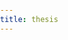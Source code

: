 ```yaml
---
title: thesis
---
```

<html lang="">
<head>
  <meta charset="utf-8">
  <meta name="viewport" content="width=device-width, initial-scale=1.0">
  <title>thesis</title>
  <style>
    body {
      padding: 0;
      margin: 0;
    }
  </style>
  <script src="p5/p5.js"></script>
  <script src="p5/p5.sound.js"></script>
  <script src="thesis.js"></script>
</head>

<body>
  <iframe id="yt_video0" style = "position: fixed; display: none; width: 100%; height: 100%; top: 0; left: 0;right: 0; bottom: 0; background-color: rgba(0,0,0,0);" allow="autoplay" src=""></iframe>
  <iframe id="yt_video1" style = "position: fixed; display: none; width: 100%; height: 100%; top: 0; left: 0;right: 0; bottom: 0; background-color: rgba(0,0,0,0);" allow="autoplay" src=""></iframe>
  <iframe id="yt_video2" style = "position: fixed; display: none; width: 100%; height: 100%; top: 0; left: 0;right: 0; bottom: 0; background-color: rgba(0,0,0,0);" allow="autoplay" src=""></iframe>
  <iframe id="yt_video3" style = "position: fixed; display: none; width: 100%; height: 100%; top: 0; left: 0;right: 0; bottom: 0; background-color: rgba(0,0,0,0);" allow="autoplay" src=""></iframe>
  <iframe id="yt_video4" style = "position: fixed; display: none; width: 100%; height: 100%; top: 0; left: 0;right: 0; bottom: 0; background-color: rgba(0,0,0,0);" allow="autoplay" src=""></iframe>
  <iframe id="yt_video5" style = "position: fixed; display: none; width: 100%; height: 100%; top: 0; left: 0;right: 0; bottom: 0; background-color: rgba(0,0,0,0);" allow="autoplay" src=""></iframe>
  <iframe id="yt_video6" style = "position: fixed; display: none; width: 100%; height: 100%; top: 0; left: 0;right: 0; bottom: 0; background-color: rgba(0,0,0,0);" allow="autoplay" src=""></iframe>
  <iframe id="yt_video7" style = "position: fixed; display: none; width: 100%; height: 100%; top: 0; left: 0;right: 0; bottom: 0; background-color: rgba(0,0,0,0);" allow="autoplay" src=""></iframe>
  <iframe id="yt_video8" style = "position: fixed; display: none; width: 100%; height: 100%; top: 0; left: 0;right: 0; bottom: 0; background-color: rgba(0,0,0,0);" allow="autoplay" src=""></iframe>
  <iframe id="yt_video9" style = "position: fixed; display: none; width: 100%; height: 100%; top: 0; left: 0;right: 0; bottom: 0; background-color: rgba(0,0,0,0);" allow="autoplay" src=""></iframe>
</body>

</html>